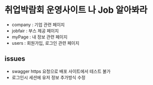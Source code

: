 # 취업박람회 운영사이트 나 Job 알아봐라
- company : 기업 관련 페이지
- jobfair : 부스 제공 페이지
- myPage  : 내 정보 관련 페이지
- users   : 회원가입, 로그인 관련 페이지

## issues
- swagger https 요청으로 배포 사이트에서 테스트 불가
- 로그인시 세션에 유저 정보 추가방식 수정
